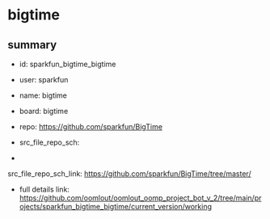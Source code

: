 # bigtime
 
## summary 
* id: sparkfun_bigtime_bigtime
* user: sparkfun
* name: bigtime
* board: bigtime
* repo: https://github.com/sparkfun/BigTime



* src_file_repo_sch: 
*
 src_file_repo_sch_link: https://github.com/sparkfun/BigTime/tree/master/
* full details link: https://github.com/oomlout/oomlout_oomp_project_bot_v_2/tree/main/projects/sparkfun_bigtime_bigtime/current_version/working  






